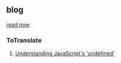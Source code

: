## blog

[read now](https://github.com/BrotherBeard/Technical-Translations/issues)

### ToTranslate

1. [Understanding JavaScript's 'undefined'](https://javascriptweblog.wordpress.com/2010/08/16/understanding-undefined-and-preventing-referenceerrors/) 

